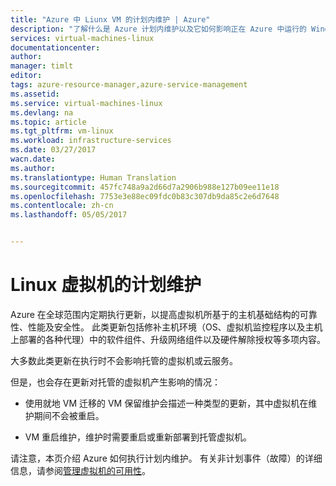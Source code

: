 ```yaml
---
title: "Azure 中 Liunx VM 的计划内维护 | Azure"
description: "了解什么是 Azure 计划内维护以及它如何影响正在 Azure 中运行的 Windows 虚拟机。"
services: virtual-machines-linux
documentationcenter: 
author: 
manager: timlt
editor: 
tags: azure-resource-manager,azure-service-management
ms.assetid: 
ms.service: virtual-machines-linux
ms.devlang: na
ms.topic: article
ms.tgt_pltfrm: vm-linux
ms.workload: infrastructure-services
ms.date: 03/27/2017
wacn.date: 
ms.author: 
ms.translationtype: Human Translation
ms.sourcegitcommit: 457fc748a9a2d66d7a2906b988e127b09ee11e18
ms.openlocfilehash: 7753e3e88ec09fdc0b83c307db9da85c2e6d7648
ms.contentlocale: zh-cn
ms.lasthandoff: 05/05/2017


---
```


# <a name="planned-maintenance-for-linux-virtual-machines"></a>Linux 虚拟机的计划维护 

Azure 在全球范围内定期执行更新，以提高虚拟机所基于的主机基础结构的可靠性、性能及安全性。 此类更新包括修补主机环境（OS、虚拟机监控程序以及主机上部署的各种代理）中的软件组件、升级网络组件以及硬件解除授权等多项内容。

大多数此类更新在执行时不会影响托管的虚拟机或云服务。

但是，也会存在更新对托管的虚拟机产生影响的情况：

-   使用就地 VM 迁移的 VM 保留维护会描述一种类型的更新，其中虚拟机在维护期间不会被重启。

-   VM 重启维护，维护时需要重启或重新部署到托管虚拟机。

请注意，本页介绍 Azure 如何执行计划内维护。 有关非计划事件（故障）的详细信息，请参阅[管理虚拟机的可用性](../windows/manage-availability.md)。

